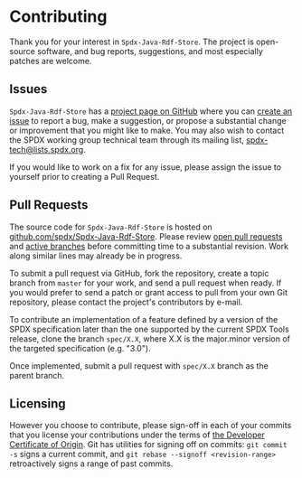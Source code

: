 Contributing
============
Thank you for your interest in `Spdx-Java-Rdf-Store`. The project is open-source software, and bug reports, suggestions, and most especially patches are welcome.

Issues
------
`Spdx-Java-Rdf-Store` has a [project page on GitHub](https://github.com/spdx/Spdx-Java-Rdf-Store) where you can [create an issue](https://github.com/spdx/Spdx-Java-Rdf-Store/issues/new/choose) to report a bug, make a suggestion, or propose a substantial change or improvement that you might like to make. You may also wish to contact the SPDX working group technical team through its mailing list, [spdx-tech@lists.spdx.org](mailto:spdx-tech@lists.spdx.org).

If you would like to work on a fix for any issue, please assign the issue to yourself prior to creating a Pull Request.

Pull Requests
-------
The source code for `Spdx-Java-Rdf-Store` is hosted on [github.com/spdx/Spdx-Java-Rdf-Store](https://github.com/spdx/Spdx-Java-Rdf-Store). Please review [open pull requests](https://github.com/spdx/Spdx-Java-Rdf-Store/pulls) and [active branches](https://github.com/spdx/Spdx-Java-Rdf-Store/branches) before committing time to a substantial revision. Work along similar lines may already be in progress.

To submit a pull request via GitHub, fork the repository, create a topic branch from `master` for your work, and send a pull request when ready. If you would prefer to send a patch or grant access to pull from your own Git repository, please contact the project's contributors by e-mail.

To contribute an implementation of a feature defined by a version of the SPDX specification later than the one supported by the current SPDX Tools release, clone the branch `spec/X.X`, where X.X is the major.minor version of the targeted specification (e.g. "3.0").

Once implemented, submit a pull request with `spec/X.X` branch as the parent branch.

Licensing
---------
However you choose to contribute, please sign-off in each of your commits that you license your contributions under the terms of [the Developer Certificate of Origin](https://developercertificate.org/). Git has utilities for signing off on commits: `git commit -s` signs a current commit, and `git rebase --signoff <revision-range>` retroactively signs a range of past commits.